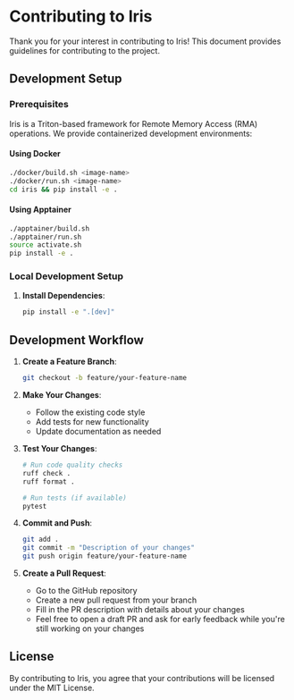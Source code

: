 <!--
MIT License

Copyright (c) 2025 Advanced Micro Devices, Inc. All Rights Reserved.

Permission is hereby granted, free of charge, to any person obtaining a copy
of this software and associated documentation files (the "Software"), to deal
in the Software without restriction, including without limitation the rights
to use, copy, modify, merge, publish, distribute, sublicense, and/or sell
copies of the Software, and to permit persons to whom the Software is
furnished to do so, subject to the following conditions:

The above copyright notice and this permission notice shall be included in all
copies or substantial portions of the Software.

THE SOFTWARE IS PROVIDED "AS IS", WITHOUT WARRANTY OF ANY KIND, EXPRESS OR
IMPLIED, INCLUDING BUT NOT LIMITED TO THE WARRANTIES OF MERCHANTABILITY,
FITNESS FOR A PARTICULAR PURPOSE AND NONINFRINGEMENT. IN NO EVENT SHALL THE
AUTHORS OR COPYRIGHT HOLDERS BE LIABLE FOR ANY CLAIM, DAMAGES OR OTHER
LIABILITY, WHETHER IN AN ACTION OF CONTRACT, TORT OR OTHERWISE, ARISING FROM,
OUT OF OR IN CONNECTION WITH THE SOFTWARE OR THE USE OR OTHER DEALINGS IN THE
SOFTWARE.
-->

# Contributing to Iris

Thank you for your interest in contributing to Iris! This document provides guidelines for contributing to the project.

## Development Setup

### Prerequisites

Iris is a Triton-based framework for Remote Memory Access (RMA) operations. We provide containerized development environments:

#### Using Docker
```bash
./docker/build.sh <image-name>
./docker/run.sh <image-name>
cd iris && pip install -e .
```

#### Using Apptainer
```bash
./apptainer/build.sh
./apptainer/run.sh
source activate.sh
pip install -e .
```

### Local Development Setup

1. **Install Dependencies**:
   ```bash
   pip install -e ".[dev]"
   ```

## Development Workflow

1. **Create a Feature Branch**:
   ```bash
   git checkout -b feature/your-feature-name
   ```

2. **Make Your Changes**:
   - Follow the existing code style
   - Add tests for new functionality
   - Update documentation as needed

3. **Test Your Changes**:
   ```bash
   # Run code quality checks
   ruff check .
   ruff format .
   
   # Run tests (if available)
   pytest
   ```

4. **Commit and Push**:
   ```bash
   git add .
   git commit -m "Description of your changes"
   git push origin feature/your-feature-name
   ```

5. **Create a Pull Request**:
   - Go to the GitHub repository
   - Create a new pull request from your branch
   - Fill in the PR description with details about your changes
   - Feel free to open a draft PR and ask for early feedback while you're still working on your changes

## License

By contributing to Iris, you agree that your contributions will be licensed under the MIT License. 
